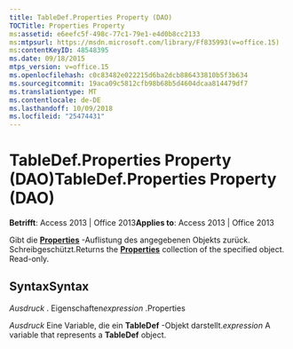 ```yaml
---
title: TableDef.Properties Property (DAO)
TOCTitle: Properties Property
ms:assetid: e6eefc5f-498c-77c1-79e1-e4d0b8cc2133
ms:mtpsurl: https://msdn.microsoft.com/library/Ff835993(v=office.15)
ms:contentKeyID: 48548395
ms.date: 09/18/2015
mtps_version: v=office.15
ms.openlocfilehash: c0c83482e022215d6ba2dcb886433810b5f3b634
ms.sourcegitcommit: 19aca09c5812cfb98b68b5d4604dcaa814479df7
ms.translationtype: MT
ms.contentlocale: de-DE
ms.lasthandoff: 10/09/2018
ms.locfileid: "25474431"
---
```

# <a name="tabledefproperties-property-dao"></a><span data-ttu-id="67072-102">TableDef.Properties Property (DAO)</span><span class="sxs-lookup"><span data-stu-id="67072-102">TableDef.Properties Property (DAO)</span></span>


<span data-ttu-id="67072-103">**Betrifft**: Access 2013 | Office 2013</span><span class="sxs-lookup"><span data-stu-id="67072-103">**Applies to**: Access 2013 | Office 2013</span></span>

<span data-ttu-id="67072-p101">Gibt die **[Properties](properties-collection-dao.md)** -Auflistung des angegebenen Objekts zurück. Schreibgeschützt.</span><span class="sxs-lookup"><span data-stu-id="67072-p101">Returns the **[Properties](properties-collection-dao.md)** collection of the specified object. Read-only.</span></span>

## <a name="syntax"></a><span data-ttu-id="67072-106">Syntax</span><span class="sxs-lookup"><span data-stu-id="67072-106">Syntax</span></span>

<span data-ttu-id="67072-107">*Ausdruck* . Eigenschaften</span><span class="sxs-lookup"><span data-stu-id="67072-107">*expression* .Properties</span></span>

<span data-ttu-id="67072-108">*Ausdruck* Eine Variable, die ein **TableDef** -Objekt darstellt.</span><span class="sxs-lookup"><span data-stu-id="67072-108">*expression* A variable that represents a **TableDef** object.</span></span>

